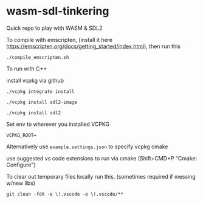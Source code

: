 # wasm-sdl-tinkering
Quick repo to play with WASM & SDL2

To compile with emscripten, (install it here https://emscripten.org/docs/getting_started/index.html), then run this

`./compile_emscripten.sh`

To run with C++

install vcpkg via github

`./vcpkg integrate install`

`./vcpkg install sdl2-image`

`./vcpkg install sdl2`


Set env to wherever you installed VCPKG

`VCPKG_ROOT=`

Alternatively use `example.settings.json` to specify vcpkg cmake

use suggested vs code extensions to run via cmake (Shift+CMD+P "Cmake: Configure")

To clear out temporary files locally run this, (sometimes required if messing w/new libs)

`git clean -fdX -e \!.vscode -e \!.vscode/**`
